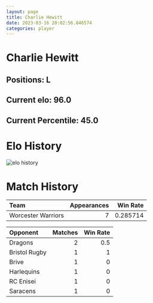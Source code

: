 ```yaml
---  
layout: page  
title: Charlie Hewitt  
date: 2023-03-16 20:02:56.846574  
categories: player  
---
```

# Charlie Hewitt

## Positions: L

## Current elo: 96.0

## Current Percentile: 45.0

# Elo History


![elo history](history_CharlieHewitt.png)
# Match History


| Team               |   Appearances |   Win Rate |
|:-------------------|--------------:|-----------:|
| Worcester Warriors |             7 |   0.285714 |

| Opponent      |   Matches |   Win Rate |
|:--------------|----------:|-----------:|
| Dragons       |         2 |        0.5 |
| Bristol Rugby |         1 |        1   |
| Brive         |         1 |        0   |
| Harlequins    |         1 |        0   |
| RC Enisei     |         1 |        0   |
| Saracens      |         1 |        0   |